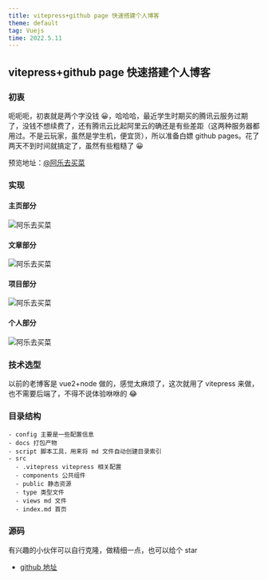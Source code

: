 ```yaml
---
title: vitepress+github page 快速搭建个人博客
theme: default
tag: Vuejs
time: 2022.5.11
---
```


## vitepress+github page 快速搭建个人博客

### 初衷

呃呃呃，初衷就是两个字没钱 😀，哈哈哈，最近学生时期买的腾讯云服务过期了，没钱不想续费了，还有腾讯云比起阿里云的确还是有些差距（这两种服务器都用过。不是云玩家，虽然是学生机，便宜货），所以准备白嫖 github pages。花了两天不到时间就搞定了，虽然有些粗糙了 😀

预览地址：[@阿乐去买菜](alqmc.github.io)

### 实现

#### 主页部分

![阿乐去买菜](/articles/blog.jpg)

#### 文章部分

![阿乐去买菜](/articles/blog2.jpg)

#### 项目部分

![阿乐去买菜](/articles/blog1.jpg)

#### 个人部分

![阿乐去买菜](/articles/blog3.jpg)

### 技术选型

以前的老博客是 vue2+node 做的，感觉太麻烦了，这次就用了 vitepress 来做，也不需要后端了，不得不说体验咻咻的 😂

### 目录结构

```
- config 主要是一些配置信息
- docs 打包产物
- script 脚本工具，用来将 md 文件自动创建目录索引
- src
  - .vitepress vitepress 相关配置
  - components 公共组件
  - public 静态资源
  - type 类型文件
  - views md 文件
  - index.md 首页

```

### 源码

有兴趣的小伙伴可以自行克隆，做精细一点，也可以给个 star

- [github 地址](https://github.com/alqmc/alqmc.github.io)

